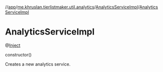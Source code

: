 //[app](../../../index.md)/[me.khruslan.tierlistmaker.util.analytics](../index.md)/[AnalyticsServiceImpl](index.md)/[AnalyticsServiceImpl](-analytics-service-impl.md)

# AnalyticsServiceImpl

@[Inject](https://javax-inject.github.io/javax-inject/api/javax/inject/Inject.html) 

constructor()

Creates a new analytics service.
